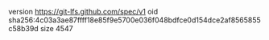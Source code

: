 version https://git-lfs.github.com/spec/v1
oid sha256:4c03a3ae87ffff18e85f9e5700e036f048bdfce0d154dce2af8565855c58b39d
size 4547
